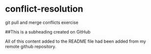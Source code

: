 # conflict-resolution
git pull and merge conflicts exercise  

##This is a subheading created on GitHub

All of this content added to the README file had been added from my remote github repository.
